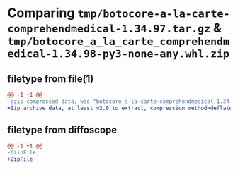 # Comparing `tmp/botocore-a-la-carte-comprehendmedical-1.34.97.tar.gz` & `tmp/botocore_a_la_carte_comprehendmedical-1.34.98-py3-none-any.whl.zip`

## filetype from file(1)

```diff
@@ -1 +1 @@
-gzip compressed data, was "botocore-a-la-carte-comprehendmedical-1.34.97.tar", last modified: Fri May  3 01:04:32 2024, max compression
+Zip archive data, at least v2.0 to extract, compression method=deflate
```

## filetype from diffoscope

```diff
@@ -1 +1 @@
-GzipFile
+ZipFile
```


